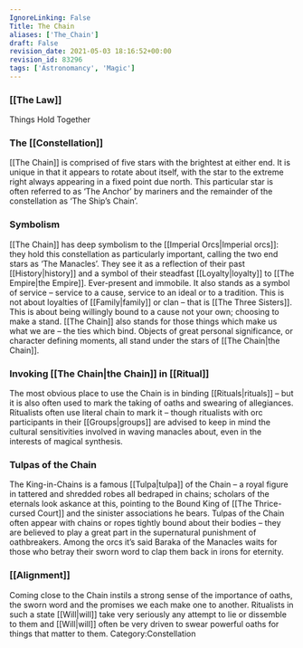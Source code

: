 ```yaml
---
IgnoreLinking: False
Title: The Chain
aliases: ['The_Chain']
draft: False
revision_date: 2021-05-03 18:16:52+00:00
revision_id: 83296
tags: ['Astronomancy', 'Magic']
---
```


### [[The Law]]
Things Hold Together
### The [[Constellation]]
[[The Chain]] is comprised of five stars with the brightest at either end. It is unique in that it appears to rotate about itself, with the star to the extreme right always appearing in a fixed point due north. This particular star is often referred to as ‘The Anchor’ by mariners and the remainder of the constellation as ‘The Ship’s Chain’.
### Symbolism
[[The Chain]] has deep symbolism to the [[Imperial Orcs|Imperial orcs]]: they hold this constellation as particularly important, calling the two end stars as ‘The Manacles’. They see it as a reflection of their past [[History|history]] and a symbol of their steadfast [[Loyalty|loyalty]] to [[The Empire|the Empire]]. Ever-present and immobile. It also stands as a symbol of service – service to a cause, service to an ideal or to a tradition. This is not about loyalties of [[Family|family]] or clan – that is [[The Three Sisters]]. This is about being willingly bound to a cause not your own; choosing to make a stand.
[[The Chain]] also stands for those things which make us what we are – the ties which bind. Objects of great personal significance, or character defining moments, all stand under the stars of [[The Chain|the Chain]].
### Invoking [[The Chain|the Chain]] in [[Ritual]]
The most obvious place to use the Chain is in binding [[Rituals|rituals]] – but it is also often used to mark the taking of oaths and swearing of allegiances. Ritualists often use literal chain to mark it – though ritualists with orc participants in their [[Groups|groups]] are advised to keep in mind the cultural sensitivities involved in waving manacles about, even in the interests of magical synthesis.
### Tulpas of the Chain
The King-in-Chains is a famous [[Tulpa|tulpa]] of the Chain – a royal figure in tattered and shredded robes all bedraped in chains; scholars of the eternals look askance at this, pointing to the Bound King of [[The Thrice-cursed Court]] and the sinister associations he bears. Tulpas of the Chain often appear with chains or ropes tightly bound about their bodies – they are believed to play a great part in the supernatural punishment of oathbreakers. Among the orcs it’s said Baraka of the Manacles waits for those who betray their sworn word to clap them back in irons for eternity.
### [[Alignment]]
Coming close to the Chain instils a strong sense of the importance of oaths, the sworn word and the promises we each make one to another. Ritualists in such a state [[Will|will]] take very seriously any attempt to lie or dissemble to them and [[Will|will]] often be very driven to swear powerful oaths for things that matter to them. 
Category:Constellation